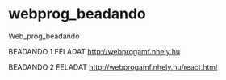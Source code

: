 # webprog_beadando
Web_prog_beadando

BEADANDO 1 FELADAT http://webprogamf.nhely.hu

BEADANDO 2 FELADAT http://webprogamf.nhely.hu/react.html
